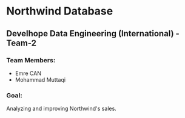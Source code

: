 # Northwind Database
## Develhope Data Engineering (International) - Team-2

### Team Members:
* Emre CAN
* Mohammad Muttaqi

### Goal:
Analyzing and improving Northwind's sales.
